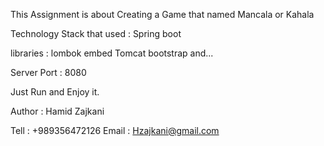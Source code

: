 This Assignment is about Creating a Game that named Mancala or Kahala

Technology Stack that used : 
Spring boot

libraries : 
lombok
embed Tomcat
bootstrap 
and...

Server Port : 8080

Just Run and Enjoy it. 

Author : Hamid Zajkani 

Tell : +989356472126
Email : Hzajkani@gmail.com